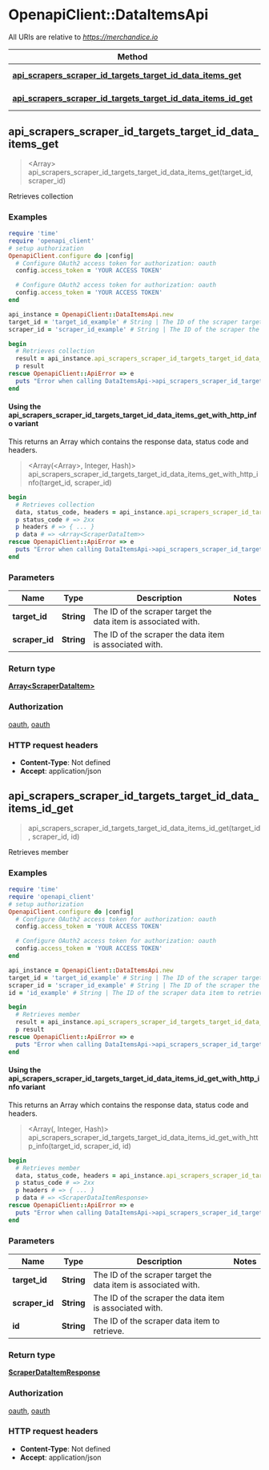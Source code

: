# OpenapiClient::DataItemsApi

All URIs are relative to *https://merchandice.io*

| Method | HTTP request | Description |
| ------ | ------------ | ----------- |
| [**api_scrapers_scraper_id_targets_target_id_data_items_get**](DataItemsApi.md#api_scrapers_scraper_id_targets_target_id_data_items_get) | **GET** /api/scrapers/{scraper_id}/targets/{target_id}/data_items | Retrieves collection |
| [**api_scrapers_scraper_id_targets_target_id_data_items_id_get**](DataItemsApi.md#api_scrapers_scraper_id_targets_target_id_data_items_id_get) | **GET** /api/scrapers/{scraper_id}/targets/{target_id}/data_items/{id} | Retrieves member |


## api_scrapers_scraper_id_targets_target_id_data_items_get

> <Array<ScraperDataItem>> api_scrapers_scraper_id_targets_target_id_data_items_get(target_id, scraper_id)

Retrieves collection

### Examples

```ruby
require 'time'
require 'openapi_client'
# setup authorization
OpenapiClient.configure do |config|
  # Configure OAuth2 access token for authorization: oauth
  config.access_token = 'YOUR ACCESS TOKEN'

  # Configure OAuth2 access token for authorization: oauth
  config.access_token = 'YOUR ACCESS TOKEN'
end

api_instance = OpenapiClient::DataItemsApi.new
target_id = 'target_id_example' # String | The ID of the scraper target the data item is associated with.
scraper_id = 'scraper_id_example' # String | The ID of the scraper the data item is associated with.

begin
  # Retrieves collection
  result = api_instance.api_scrapers_scraper_id_targets_target_id_data_items_get(target_id, scraper_id)
  p result
rescue OpenapiClient::ApiError => e
  puts "Error when calling DataItemsApi->api_scrapers_scraper_id_targets_target_id_data_items_get: #{e}"
end
```

#### Using the api_scrapers_scraper_id_targets_target_id_data_items_get_with_http_info variant

This returns an Array which contains the response data, status code and headers.

> <Array(<Array<ScraperDataItem>>, Integer, Hash)> api_scrapers_scraper_id_targets_target_id_data_items_get_with_http_info(target_id, scraper_id)

```ruby
begin
  # Retrieves collection
  data, status_code, headers = api_instance.api_scrapers_scraper_id_targets_target_id_data_items_get_with_http_info(target_id, scraper_id)
  p status_code # => 2xx
  p headers # => { ... }
  p data # => <Array<ScraperDataItem>>
rescue OpenapiClient::ApiError => e
  puts "Error when calling DataItemsApi->api_scrapers_scraper_id_targets_target_id_data_items_get_with_http_info: #{e}"
end
```

### Parameters

| Name | Type | Description | Notes |
| ---- | ---- | ----------- | ----- |
| **target_id** | **String** | The ID of the scraper target the data item is associated with. |  |
| **scraper_id** | **String** | The ID of the scraper the data item is associated with. |  |

### Return type

[**Array&lt;ScraperDataItem&gt;**](ScraperDataItem.md)

### Authorization

[oauth](../README.md#oauth), [oauth](../README.md#oauth)

### HTTP request headers

- **Content-Type**: Not defined
- **Accept**: application/json


## api_scrapers_scraper_id_targets_target_id_data_items_id_get

> <ScraperDataItemResponse> api_scrapers_scraper_id_targets_target_id_data_items_id_get(target_id, scraper_id, id)

Retrieves member

### Examples

```ruby
require 'time'
require 'openapi_client'
# setup authorization
OpenapiClient.configure do |config|
  # Configure OAuth2 access token for authorization: oauth
  config.access_token = 'YOUR ACCESS TOKEN'

  # Configure OAuth2 access token for authorization: oauth
  config.access_token = 'YOUR ACCESS TOKEN'
end

api_instance = OpenapiClient::DataItemsApi.new
target_id = 'target_id_example' # String | The ID of the scraper target the data item is associated with.
scraper_id = 'scraper_id_example' # String | The ID of the scraper the data item is associated with.
id = 'id_example' # String | The ID of the scraper data item to retrieve.

begin
  # Retrieves member
  result = api_instance.api_scrapers_scraper_id_targets_target_id_data_items_id_get(target_id, scraper_id, id)
  p result
rescue OpenapiClient::ApiError => e
  puts "Error when calling DataItemsApi->api_scrapers_scraper_id_targets_target_id_data_items_id_get: #{e}"
end
```

#### Using the api_scrapers_scraper_id_targets_target_id_data_items_id_get_with_http_info variant

This returns an Array which contains the response data, status code and headers.

> <Array(<ScraperDataItemResponse>, Integer, Hash)> api_scrapers_scraper_id_targets_target_id_data_items_id_get_with_http_info(target_id, scraper_id, id)

```ruby
begin
  # Retrieves member
  data, status_code, headers = api_instance.api_scrapers_scraper_id_targets_target_id_data_items_id_get_with_http_info(target_id, scraper_id, id)
  p status_code # => 2xx
  p headers # => { ... }
  p data # => <ScraperDataItemResponse>
rescue OpenapiClient::ApiError => e
  puts "Error when calling DataItemsApi->api_scrapers_scraper_id_targets_target_id_data_items_id_get_with_http_info: #{e}"
end
```

### Parameters

| Name | Type | Description | Notes |
| ---- | ---- | ----------- | ----- |
| **target_id** | **String** | The ID of the scraper target the data item is associated with. |  |
| **scraper_id** | **String** | The ID of the scraper the data item is associated with. |  |
| **id** | **String** | The ID of the scraper data item to retrieve. |  |

### Return type

[**ScraperDataItemResponse**](ScraperDataItemResponse.md)

### Authorization

[oauth](../README.md#oauth), [oauth](../README.md#oauth)

### HTTP request headers

- **Content-Type**: Not defined
- **Accept**: application/json

